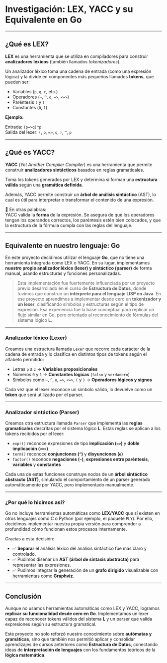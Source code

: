 #  Investigación: LEX, YACC y su Equivalente en Go

---

## ¿Qué es LEX?

**LEX** es una herramienta que se utiliza en compiladores para construir **analizadores léxicos** (también llamados *tokenizadores*).

Un analizador léxico toma una cadena de entrada (como una expresión lógica) y la divide en componentes más pequeños llamados **tokens**, que pueden ser:

- Variables (`p`, `q`, `r`, etc.)
- Operadores (`~`, `^`, `o`, `=>`, `<=>`)
- Paréntesis `(` y `)`
- Constantes (`0`, `1`)

 **Ejemplo:**

Entrada: `(p=>q)^p`  
Salida del lexer: `(`, `p`, `=>`, `q`, `)`, `^`, `p`

---

## ¿Qué es YACC?

**YACC** (*Yet Another Compiler Compiler*) es una herramienta que permite construir **analizadores sintácticos** basados en reglas gramaticales.

Toma los tokens generados por LEX y determina si forman una **estructura válida** según una **gramática definida**.

Además, YACC permite construir un **árbol de análisis sintáctico** (AST), lo cual es útil para interpretar o transformar el contenido de una expresión.

💬 En otras palabras:  
YACC valida la **forma** de la expresión. Se asegura de que los operadores tengan los operandos correctos, los paréntesis estén bien colocados, y que la estructura de la fórmula cumpla con las reglas del lenguaje.

---

## Equivalente en nuestro lenguaje: Go

En este proyecto decidimos utilizar el lenguaje **Go**, que no tiene una herramienta integrada como LEX o YACC. En su lugar, implementamos **nuestro propio analizador léxico (lexer) y sintáctico (parser)** de forma manual, usando estructuras y funciones personalizadas.

>  Esta implementación fue fuertemente influenciada por un proyecto previo desarrollado en el curso de **Estructura de Datos**, donde tuvimos que construir un **intérprete para el lenguaje LISP en Java**. En ese proyecto aprendimos a implementar desde cero un **tokenizador y un lexer**, clasificando símbolos y estructuras según el tipo de expresión. Esa experiencia fue la base conceptual para replicar un flujo similar en Go, pero orientado al reconocimiento de fórmulas del sistema lógico **L**.

---

### Analizador léxico (Lexer)

Creamos una estructura llamada `Lexer` que recorre cada carácter de la cadena de entrada y lo clasifica en distintos tipos de tokens según el alfabeto permitido:

- Letras `p` a `z` → **Variables proposicionales**
- Números `0` y `1` → **Constantes lógicas** (`falso` y `verdadero`)
- Símbolos como `~`, `^`, `o`, `=>`, `<=>`, `(` y `)` → **Operadores lógicos y signos**

Cada vez que el lexer reconoce un símbolo válido, lo devuelve como un **token** que será utilizado por el parser.

---

### Analizador sintáctico (Parser)

Creamos otra estructura llamada `Parser` que implementa las **reglas gramaticales** descritas por el sistema lógico **L**. Estas reglas se aplican a los tokens recibidos por el lexer:

- `expr()` reconoce expresiones de tipo **implicación (`=>`)** y **doble implicación (`<=>`)**
- `term()` reconoce **conjunciones (`^`)** y **disyunciones (`o`)**
- `factor()` reconoce **negaciones (`~`)**, **expresiones entre paréntesis**, **variables** y **constantes**

Cada una de estas funciones construye nodos de un **árbol sintáctico abstracto (AST)**, simulando el comportamiento de un parser generado automáticamente por YACC, pero implementado manualmente.

---

###  ¿Por qué lo hicimos así?

Go no incluye herramientas automáticas como **LEX/YACC** que sí existen en otros lenguajes como C o Python (por ejemplo, el paquete `PLY`). Por ello, decidimos implementar nuestra propia versión para comprender a profundidad cómo funcionan estos procesos internamente.

Gracias a esta decisión:

- ✅ **Separar** el análisis léxico del análisis sintáctico fue más claro y controlado.
- ✅ Pudimos diseñar un **AST (árbol de sintaxis abstracta)** para representar las expresiones.
- ✅ Pudimos integrar la generación de un **grafo dirigido** visualizable con herramientas como **Graphviz**.

---

## Conclusión

Aunque no usamos herramientas automáticas como LEX y YACC, logramos **replicar su funcionalidad desde cero en Go**. Implementamos un lexer capaz de reconocer tokens válidos del sistema **L** y un parser que valida expresiones según su estructura gramatical.

Este proyecto no solo reforzó nuestro conocimiento sobre **autómatas y gramáticas**, sino que también nos permitió aplicar y consolidar aprendizajes de cursos anteriores como **Estructura de Datos**, conectando ideas de **interpretación de lenguajes** con los fundamentos teóricos de la **lógica matemática**.
